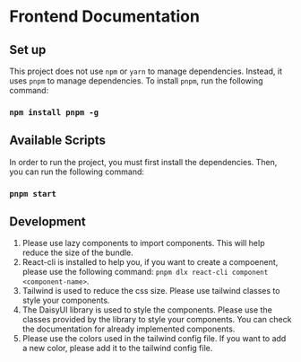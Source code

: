 # Frontend Documentation

## Set up

This project does not use `npm` or `yarn` to manage dependencies. Instead, it uses `pnpm` to manage dependencies. To install `pnpm`, run the following command:

### `npm install pnpm -g`

## Available Scripts

In order to run the project, you must first install the dependencies. Then, you can run the following command:

### `pnpm start`

## Development

1. Please use lazy components to import components. This will help reduce the size of the bundle.
2. React-cli is installed to help you, if you want to create a compoenent, please use the following command: `pnpm dlx react-cli component <component-name>`.
3. Tailwind is used to reduce the css size. Please use tailwind classes to style your components.
4. The DaisyUI library is used to style the components. Please use the classes provided by the library to style your components. You can check the documentation for already implemented components.
5. Please use the colors used in the tailwind config file. If you want to add a new color, please add it to the tailwind config file.
